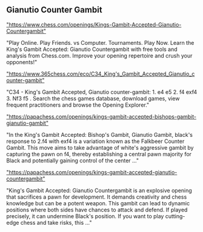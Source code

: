 <h2>Gianutio Counter Gambit</h2>
<p><a href="https://www.chess.com/openings/Kings-Gambit-Accepted-Gianutio-Countergambit">"https://www.chess.com/openings/Kings-Gambit-Accepted-Gianutio-Countergambit"</a></p>

<p>"Play Online. Play Friends. vs Computer. Tournaments. Play Now. Learn the King's Gambit Accepted: Gianutio Countergambit with free tools and analysis from Chess.com. Improve your opening repertoire and crush your opponents!" </p>

<p><a href="https://www.365chess.com/eco/C34_King's_Gambit_Accepted_Gianutio_counter-gambit">"https://www.365chess.com/eco/C34_King's_Gambit_Accepted_Gianutio_counter-gambit"</a></p>

<p>"C34 - King's Gambit Accepted, Gianutio counter-gambit: 1. e4 e5 2. f4 exf4 3. Nf3 f5 . Search the chess games database, download games, view frequent practitioners and browse the Opening Explorer." </p>

<p><a href="https://papachess.com/openings/kings-gambit-accepted-bishops-gambit-gianutio-gambit">"https://papachess.com/openings/kings-gambit-accepted-bishops-gambit-gianutio-gambit"</a></p>

<p>"In the King's Gambit Accepted: Bishop's Gambit, Gianutio Gambit, black's response to 2.f4 with exf4 is a variation known as the Falkbeer Counter Gambit. This move aims to take advantage of white's aggressive gambit by capturing the pawn on f4, thereby establishing a central pawn majority for Black and potentially gaining control of the center ..." </p>

<p><a href="https://papachess.com/openings/kings-gambit-accepted-gianutio-countergambit">"https://papachess.com/openings/kings-gambit-accepted-gianutio-countergambit"</a></p>

<p>"King's Gambit Accepted: Gianutio Countergambit is an explosive opening that sacrifices a pawn for development. It demands creativity and chess knowledge but can be a potent weapon. This gambit can lead to dynamic positions where both sides have chances to attack and defend. If played precisely, it can undermine Black's position. If you want to play cutting-edge chess and take risks, this ..." </p>

